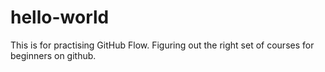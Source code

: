 # hello-world
This is for practising GitHub Flow. Figuring out the right set of courses for beginners on github. 
